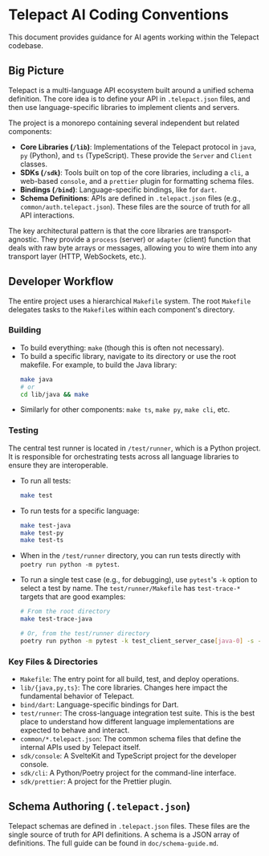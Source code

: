 # Telepact AI Coding Conventions

This document provides guidance for AI agents working within the Telepact codebase.

## Big Picture

Telepact is a multi-language API ecosystem built around a unified schema definition. The core idea is to define your API in `.telepact.json` files, and then use language-specific libraries to implement clients and servers.

The project is a monorepo containing several independent but related components:
-   **Core Libraries (`/lib`)**: Implementations of the Telepact protocol in `java`, `py` (Python), and `ts` (TypeScript). These provide the `Server` and `Client` classes.
-   **SDKs (`/sdk`)**: Tools built on top of the core libraries, including a `cli`, a web-based `console`, and a `prettier` plugin for formatting schema files.
-   **Bindings (`/bind`)**: Language-specific bindings, like for `dart`.
-   **Schema Definitions**: APIs are defined in `.telepact.json` files (e.g., `common/auth.telepact.json`). These files are the source of truth for all API interactions.

The key architectural pattern is that the core libraries are transport-agnostic. They provide a `process` (server) or `adapter` (client) function that deals with raw byte arrays or messages, allowing you to wire them into any transport layer (HTTP, WebSockets, etc.).

## Developer Workflow

The entire project uses a hierarchical `Makefile` system. The root `Makefile` delegates tasks to the `Makefile`s within each component's directory.

### Building

-   To build everything: `make` (though this is often not necessary).
-   To build a specific library, navigate to its directory or use the root makefile. For example, to build the Java library:
    ```sh
    make java
    # or
    cd lib/java && make
    ```
-   Similarly for other components: `make ts`, `make py`, `make cli`, etc.

### Testing

The central test runner is located in `/test/runner`, which is a Python project. It is responsible for orchestrating tests across all language libraries to ensure they are interoperable.

-   To run all tests:
    ```sh
    make test
    ```
-   To run tests for a specific language:
    ```sh
    make test-java
    make test-py
    make test-ts
    ```
-   When in the `/test/runner` directory, you can run tests directly with `poetry run python -m pytest`.

-   To run a single test case (e.g., for debugging), use `pytest`'s `-k` option to select a test by name. The `test/runner/Makefile` has `test-trace-*` targets that are good examples:
    ```sh
    # From the root directory
    make test-trace-java

    # Or, from the test/runner directory
    poetry run python -m pytest -k test_client_server_case[java-0] -s -vv
    ```

### Key Files & Directories

-   `Makefile`: The entry point for all build, test, and deploy operations.
-   `lib/{java,py,ts}`: The core libraries. Changes here impact the fundamental behavior of Telepact.
-   `bind/dart`: Language-specific bindings for Dart.
-   `test/runner`: The cross-language integration test suite. This is the best place to understand how different language implementations are expected to behave and interact.
-   `common/*.telepact.json`: The common schema files that define the internal APIs used by Telepact itself.
-   `sdk/console`: A SvelteKit and TypeScript project for the developer console.
-   `sdk/cli`: A Python/Poetry project for the command-line interface.
-   `sdk/prettier`: A project for the Prettier plugin.

## Schema Authoring (`.telepact.json`)

Telepact schemas are defined in `.telepact.json` files. These files are the single source of truth for API definitions. A schema is a JSON array of definitions. The full guide can be found in `doc/schema-guide.md`.
